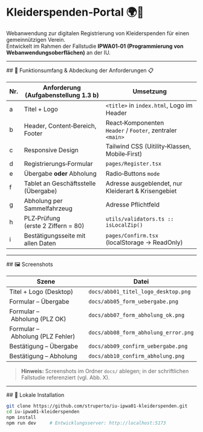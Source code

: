 # Kleiderspenden‑Portal 🌍👕  

Webanwendung zur digitalen Registrierung von Kleiderspenden für einen gemeinnützigen Verein.  
Entwickelt im Rahmen der Fallstudie **IPWA01‑01 (Programmierung von Webanwendungsoberflächen)** an der IU.

---

## 🎯 Funktionsumfang & Abdeckung der Anforderungen 📋

| Nr. | Anforderung (Aufgabenstellung 1.3 b) | Umsetzung |
|-----|--------------------------------------|-----------|
| a | Titel + Logo | `<title>` in `index.html`, Logo im Header |
| b | Header, Content‑Bereich, Footer | React‑Komponenten `Header` / `Footer`, zentraler `<main>` |
| c | Responsive Design | Tailwind CSS (Uitility‑Klassen, Mobile‑First) |
| d | Registrierungs‑Formular | `pages/Register.tsx` |
| e | Übergabe **oder** Abholung | Radio‑Buttons `mode` |
| f | Tablet an Geschäftsstelle (Übergabe) | Adresse ausgeblendet, nur Kleiderart & Krisengebiet |
| g | Abholung per Sammelfahrzeug | Adresse Pflichtfeld |
| h | PLZ‑Prüfung (erste 2 Ziffern = 80) | `utils/validators.ts :: isLocalZip()` |
| i | Bestätigungsseite mit allen Daten | `pages/Confirm.tsx` (localStorage → ReadOnly) |

---

## 🖼️ Screenshots

| Szene | Datei |
|-------|-------|
| Titel + Logo (Desktop) | `docs/abb01_titel_logo_desktop.png` |
| Formular – Übergabe | `docs/abb05_form_uebergabe.png` |
| Formular – Abholung (PLZ OK) | `docs/abb07_form_abholung_ok.png` |
| Formular – Abholung (PLZ Fehler) | `docs/abb08_form_abholung_error.png` |
| Bestätigung – Übergabe | `docs/abb09_confirm_uebergabe.png` |
| Bestätigung – Abholung | `docs/abb10_confirm_abholung.png` |

> **Hinweis:** Screenshots im Ordner `docs/` ablegen; in der schriftlichen Fallstudie referenziert (vgl. Abb. X).

---

## 🚀 Lokale Installation

```bash
git clone https://github.com/struperto/iu-ipwa01-kleiderspenden.git
cd iu-ipwa01-kleiderspenden
npm install
npm run dev     # Entwicklungsserver: http://localhost:5173
